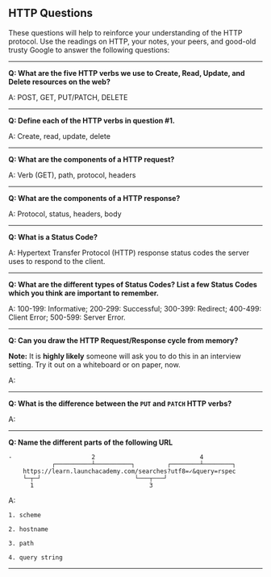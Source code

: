 ## HTTP Questions

These questions will help to reinforce your understanding of the HTTP protocol. Use the readings on HTTP, your notes, your peers, and good-old trusty Google to answer the following questions:

* * *
**Q: What are the five HTTP verbs we use to Create, Read, Update, and Delete resources on the web?**

A: POST, GET, PUT/PATCH, DELETE



* * *
**Q: Define each of the HTTP verbs in question #1.**

A: Create, read, update, delete



* * *
**Q: What are the components of a HTTP request?**

A: Verb (GET), path, protocol, headers



* * *
**Q: What are the components of a HTTP response?**

A: Protocol, status, headers, body



* * *
**Q: What is a Status Code?**

A: Hypertext Transfer Protocol (HTTP) response status codes the server uses to respond to the client.



* * *
**Q: What are the different types of Status Codes? List a few Status Codes which you think are important to remember.**

A: 100-199: Informative; 200-299: Successful; 300-399: Redirect; 400-499: Client Error; 500-599: Server Error.



* * *
**Q: Can you draw the HTTP Request/Response cycle from memory?**

**Note:** It is **highly likely** someone will ask you to do this in an interview setting. Try it out on a whiteboard or on paper, now.

A:



* * *
**Q: What is the difference between the `PUT` and `PATCH` HTTP verbs?**

A:



* * *
**Q: Name the different parts of the following URL**

```
-                      2                             4
            ┌──────────┴──────────┐         ┌────────┴────────┐
    https://learn.launchacademy.com/searches?utf8=✓&query=rspec
    └─┬─┘                          └───┬───┘
      1                                3
```

A:

    1. scheme

    2. hostname

    3. path

    4. query string

* * *
